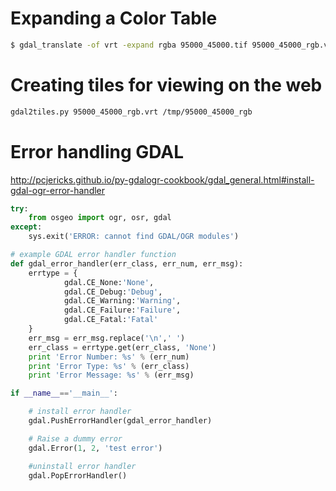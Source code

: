 # Expanding a Color Table
```bash
$ gdal_translate -of vrt -expand rgba 95000_45000.tif 95000_45000_rgb.vrt
```

# Creating tiles for viewing on the web
```bash
gdal2tiles.py 95000_45000_rgb.vrt /tmp/95000_45000_rgb
```

# Error handling GDAL
http://pcjericks.github.io/py-gdalogr-cookbook/gdal_general.html#install-gdal-ogr-error-handler
```python
try:
    from osgeo import ogr, osr, gdal
except:
    sys.exit('ERROR: cannot find GDAL/OGR modules')

# example GDAL error handler function
def gdal_error_handler(err_class, err_num, err_msg):
    errtype = {
            gdal.CE_None:'None',
            gdal.CE_Debug:'Debug',
            gdal.CE_Warning:'Warning',
            gdal.CE_Failure:'Failure',
            gdal.CE_Fatal:'Fatal'
    }
    err_msg = err_msg.replace('\n',' ')
    err_class = errtype.get(err_class, 'None')
    print 'Error Number: %s' % (err_num)
    print 'Error Type: %s' % (err_class)
    print 'Error Message: %s' % (err_msg)

if __name__=='__main__':

    # install error handler
    gdal.PushErrorHandler(gdal_error_handler)

    # Raise a dummy error
    gdal.Error(1, 2, 'test error')

    #uninstall error handler
    gdal.PopErrorHandler()
```